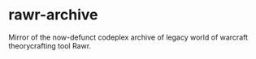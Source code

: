 # rawr-archive
Mirror of the now-defunct codeplex archive of legacy world of warcraft theorycrafting tool Rawr.
